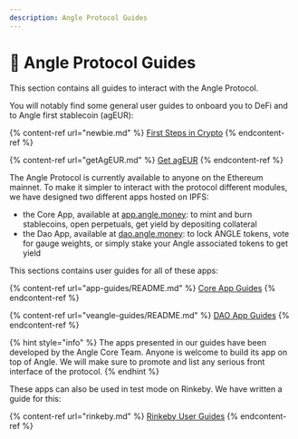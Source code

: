 ```yaml
---
description: Angle Protocol Guides
---
```


# 📔 Angle Protocol Guides

This section contains all guides to interact with the Angle Protocol.

You will notably find some general user guides to onboard you to DeFi and to Angle first stablecoin (agEUR):

{% content-ref url="newbie.md" %}
[First Steps in Crypto](newbie.md)
{% endcontent-ref %}

{% content-ref url="getAgEUR.md" %}
[Get agEUR](getAgEUR.md)
{% endcontent-ref %}

The Angle Protocol is currently available to anyone on the Ethereum mainnet. To make it simpler to interact with the protocol different modules, we have designed two different apps hosted on IPFS:

- the Core App, available at [app.angle.money](https://app.angle.money): to mint and burn stablecoins, open perpetuals, get yield by depositing collateral
- the Dao App, available at [dao.angle.money](https://dao.angle.money): to lock ANGLE tokens, vote for gauge weights, or simply stake your Angle associated tokens to get yield

This sections contains user guides for all of these apps:

{% content-ref url="app-guides/README.md" %}
[Core App Guides](app-guides/README.md)
{% endcontent-ref %}

{% content-ref url="veangle-guides/README.md" %}
[DAO App Guides](veangle-guides/README.md)
{% endcontent-ref %}

{% hint style="info" %}
The apps presented in our guides have been developed by the Angle Core Team. Anyone is welcome to build its app on top of Angle. We will make sure to promote and list any serious front interface of the protocol.
{% endhint %}

These apps can also be used in test mode on Rinkeby. We have written a guide for this:

{% content-ref url="rinkeby.md" %}
[Rinkeby User Guides](rinkeby.md)
{% endcontent-ref %}
